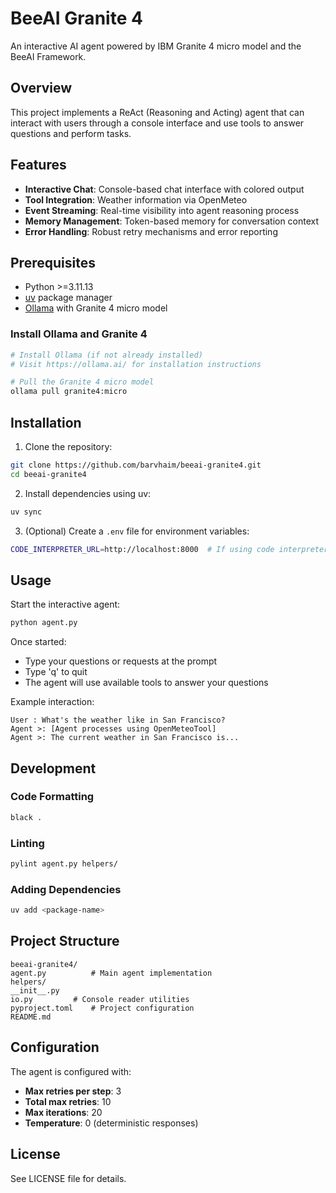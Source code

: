 # BeeAI Granite 4

An interactive AI agent powered by IBM Granite 4 micro model and the BeeAI Framework.

## Overview

This project implements a ReAct (Reasoning and Acting) agent that can interact with users through a console interface and use tools to answer questions and perform tasks.

## Features

- **Interactive Chat**: Console-based chat interface with colored output
- **Tool Integration**: Weather information via OpenMeteo
- **Event Streaming**: Real-time visibility into agent reasoning process
- **Memory Management**: Token-based memory for conversation context
- **Error Handling**: Robust retry mechanisms and error reporting

## Prerequisites

- Python >=3.11.13
- [uv](https://github.com/astral-sh/uv) package manager
- [Ollama](https://ollama.ai/) with Granite 4 micro model

### Install Ollama and Granite 4

```bash
# Install Ollama (if not already installed)
# Visit https://ollama.ai/ for installation instructions

# Pull the Granite 4 micro model
ollama pull granite4:micro
```

## Installation

1. Clone the repository:
```bash
git clone https://github.com/barvhaim/beeai-granite4.git
cd beeai-granite4
```

2. Install dependencies using uv:
```bash
uv sync
```

3. (Optional) Create a `.env` file for environment variables:
```bash
CODE_INTERPRETER_URL=http://localhost:8000  # If using code interpreter
```

## Usage

Start the interactive agent:

```bash
python agent.py
```

Once started:
- Type your questions or requests at the prompt
- Type 'q' to quit
- The agent will use available tools to answer your questions

Example interaction:
```
User : What's the weather like in San Francisco?
Agent >: [Agent processes using OpenMeteoTool]
Agent >: The current weather in San Francisco is...
```

## Development

### Code Formatting
```bash
black .
```

### Linting
```bash
pylint agent.py helpers/
```

### Adding Dependencies
```bash
uv add <package-name>
```

## Project Structure

```
beeai-granite4/
agent.py          # Main agent implementation
helpers/
__init__.py
io.py         # Console reader utilities
pyproject.toml    # Project configuration
README.md
```

## Configuration

The agent is configured with:
- **Max retries per step**: 3
- **Total max retries**: 10
- **Max iterations**: 20
- **Temperature**: 0 (deterministic responses)

## License

See LICENSE file for details.
